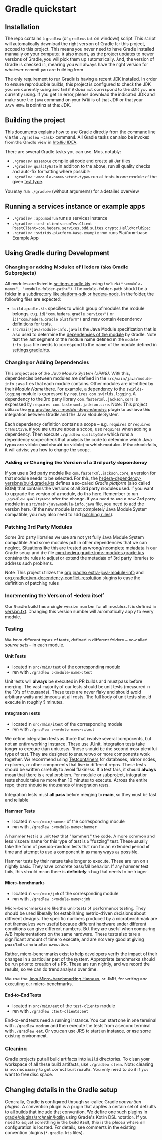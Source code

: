 # Gradle quickstart

## Installation

The repo contains a `gradlew` (or `gradlew.bat` on windows) script. This script will automatically
download the right version of Gradle for this project, scoped to this project. This means you never
need to have Gradle installed manually on your computer. It also means, as the project updates to
newer versions of Gradle, you will pick them up automatically. And, the version of Gradle is checked
in, meaning you will always have the right version for whatever commit you are building from.

The only requirement to run Gradle is having a recent JDK installed. In order to ensure reproducible
builds, this project is configured to check the JDK you are currently using and fail if it does not
correspond to the JDK you are currently using. If you get an error, please download the indicated
JDK and make sure the `java` command on your `PATH` is of that JDK or that your `JAVA_HOME` is
pointing at that JDK.

## Building the project

This documents explains how to use Gradle directly from the command line via the `./gradlew <task>`
command. All Gradle tasks can also be invoked from the Gradle view in
[IntelliJ IDEA](intellij-quickstart.md).

There are several Gradle tasks you can use. Most notably:

-   `./gradlew assemble` compile all code and create all Jar files
-   `./gradlew qualityGate` in addition to the above, run all quality checks and auto-fix formatting
    where possible
-   `./gradlew :<module-name>:<test-type>` run all tests in one module of the given
    [test type](#Testing).

You may run `./gradlew` (without arguments) for a detailed overview

## Running a services instance or example apps

-   `./gradlew :app:modrun` runs a services instance
-   `./gradlew :test-clients:runTestClient -PtestClient=com.hedera.services.bdd.suites.crypto.HelloWorldSpec`
-   `./gradlew :swirlds-platform-base-example:run` runs Platform-base Example App

## Using Gradle during Development

### Changing or adding Modules of Hedera (aka Gradle Subprojects)

All modules are listed in [settings.gradle.kts](../settings.gradle.kts) using
`include(":<module-name>", "<module-folder-path>")`. The `module-folder-path` should be a folder in
a subdirectory like [platform-sdk](../platform-sdk) or [hedera-node](../hedera-node). In the folder,
the following files are expected:

-   `build.gradle.kts` specifies to which group of modules the module belongs, e.g.
    `id("com.hedera.gradle.services")` or `id("com.hedera.gradle.platform")` and may contain
    [dependency definitions](#changing-or-adding-dependencies) for tests.
-   `src/main/java/module-info.java` is the Java Module specification that is also used to determine
    the [dependencies of the module](#changing-or-adding-dependencies) by Gradle. Note that the last
    segment of the module name defined in the `module-info.java` file needs to correspond to the
    name of the module defined in [settings.gradle.kts](../settings.gradle.kts).

### Changing or Adding Dependencies

This project use of the _Java Module System (JPMS)_. With this, dependencies between modules are
defined in the `src/main/java/module-info.java` files that each module contains. Other modules are
identified by their _Module Name_ there. For example, a dependency to the `swirlds-logging` module
is expressed by `requires com.swirlds.logging`. A dependency to the 3rd party library
`com.fasterxml.jackson.core` is expressed by `requires com.fasterxml.jackson.core`. Note: This
project utilizes the
[org.gradlex.java-module-dependencies](https://github.com/gradlex-org/java-module-dependencies)
plugin to achieve this integration between Gradle and the Java Module System.

Each dependency definition contains a scope – e.g. `requires` or `requires transitive`. If you are
unsure about a scope, use `requires` when adding a dependency. Then execute `./gradlew qualityGate`
which runs a dependency scope check that analysis the code to determine which Java types are visible
(and should be visible) to which modules. If the check fails, it will advise you how to change the
scope.

### Adding or Changing the Version of a 3rd party dependency

If you use a 3rd party module lke `com.fasterxml.jackson.core`, a version for that module needs to
be selected. For this, the
[hedera-dependency-versions/build.gradle.kts](../hedera-dependency-versions/build.gradle.kts)
defines a so-called _Gradle platform_ (also called BOM) that contains the versions of all 3rd party
modules used. If you want to upgrade the version of a module, do this here. Remember to run
`./gradlew qualityGate` after the change. If you need to use a new 3rd party module in a
`src/main/java/module-info.java` file, you need to add the version here. (If the new module is not
completely Java Module System compatible, you may also need to add
[patching rules](#patching-3rd-party-modules)).

### Patching 3rd Party Modules

Some 3rd party libraries we use are not yet fully Java Module System compatible. And some modules
pull in other dependencies that we can neglect. Situations like this are treated as wrong/incomplete
metadata in our Gradle setup and the file
[com.hedera.gradle.jpms-modules.gradle.kts](../gradle/plugins/src/main/kotlin/com.hedera.gradle.jpms-modules.gradle.kts)
contains the rules to adjust or extend the metadata of 3rd party libraries to address such problems.

Note: This project utilizes the
[org.gradlex.extra-java-module-info](https://github.com/gradlex-org/extra-java-module-info) and
[org.gradlex.jvm-dependency-conflict-resolution](https://gradlex.org/jvm-dependency-conflict-resolution/#resolution-plugin)
plugins to ease the definition of patching rules.

### Incrementing the Version of Hedera itself

Our Gradle build has a single version number for all modules. It is defined in
[version.txt](../version.txt). Changing this version number will automatically apply to every
module.

### Testing

We have different types of tests, defined in different folders – so-called _source sets_ – in each
module.

#### Unit Tests

-   located in `src/main/test` of the corresponding module
-   run with `./gradlew :<module-name>:test`

Unit tests will **always** be executed in PR builds and must pass before merging. The vast majority
of our tests should be unit tests (measured in the 10's of thousands). These tests are never flaky
and should avoid arbitrary waits and timeouts at all costs. The full body of unit tests should
execute in roughly 5 minutes.

#### Integration Tests

-   located in `src/main/itest` of the corresponding module
-   run with `./gradlew :<module-name>:itest`

We define integration tests as those that involve several components, but not an entire working
instance. These use JUnit. Integration tests take longer to execute than unit tests. These should be
the second most plentiful type of test. They are designed to ensure two or more components work
together. We recommend using [Testcontainers](https://www.testcontainers.org/) for databases, mirror
nodes, explorers, or other components that live in different repos. These tests should be written
carefully to avoid flakiness. If a test fails, it should **always** mean that there is a real
problem. Per module or subproject, integration tests should take no more than 10 minutes to execute.
Across the entire repo, there should be thousands of integration tests.

Integration tests must **all pass** before merging to **main**, so they must be fast and reliable.

#### Hammer Tests

-   located in `src/main/hammer` of the corresponding module
-   run with `./gradlew :<module-name>:hammer`

A hammer test is a unit test that "hammers" the code. A more common and less visceral name for this
type of test is a "fuzzing" test. These usually take the form of pseudo-random tests that run for an
extended period of time and attempt to use a component in as many ways as possible.

Hammer tests by their nature take longer to execute. These are run on a nightly basis. They have
concrete pass/fail behavior. If any hammer test fails, this should mean there is **definitely** a
bug that needs to be triaged.

#### Micro-benchmarks

-   located in `src/main/jmh` of the corresponding module
-   run with `./gradlew :<module-name>:jmh`

Micro-benchmarks are like the unit-tests of performance testing. They should be used liberally for
establishing metric-driven decisions about different designs. The specific numbers produced by a
microbenchmark are not themselves very useful because different hardware under different conditions
can give different numbers. But they are useful when comparing A/B implementations on the same
hardware. These tests also take a significant amount of time to execute, and are not very good at
giving pass/fail criteria after execution.

Rather, micro-benchmarks exist to help developers verify the impact of their changes in a particular
part of the system. Appropriate benchmarks should be run prior to creation of a PR. These are run
nightly, and we record the results, so we can do trend analysis over time.

We use the [Java Micro-benchmarking Harness](https://github.com/openjdk/jmh), or JMH, for writing
and executing our micro-benchmarks.

#### End-to-End Tests

-   located in `src/main/eet` of the `test-clients` module
-   run with `./gradlew :test-clients:eet`

End-to-end tests need a running instance. You can start one in one terminal with `./gradlew modrun`
and then execute the tests from a second terminal with `./gradlew eet`. Or you can use JRS to start
an instance, or use some existing environment.

### Cleaning

Gradle projects put all build artifacts into `build` directories. To clean your workspace of all
these build artifacts, use `./gradlew clean`. Note: cleaning is not necessary to get correct built
results. You only need to do it if you want to free disc space.

## Changing details in the Gradle setup

Generally, Gradle is configured through so-called Gradle _convention plugins_. A convention plugin
is a plugin that applies a certain set of defaults to all builds that include that convention. We
define one such plugins in [gradle/plugins/src/main/kotlin](../gradle/plugins/src/main/kotlin) using
Gradle's Kotlin DSL notation. If you need to adjust something in the build itself, this is the
places where all configuration is located. For details, see comments in the existing convention
plugins (`*.gradle.kts` files).
